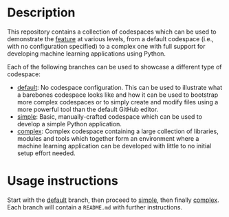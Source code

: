 # Description

This repository contains a collection of codespaces which can be used to demonstrate the
[feature](https://github.com/features/codespaces) at various levels, from a default codespace (i.e.,
with no configuration specified) to a complex one with full support for developing machine learning
applications using Python.

Each of the following branches can be used to showcase a different type of codespace:

- [default](https://github.com/dassencio/codespaces-demo-python/tree/default): No codespace
  configuration. This can be used to illustrate what a barebones codespace looks like and how it can
  be used to bootstrap more complex codespaces or to simply create and modify files using a more
  powerful tool than the default GitHub editor.
- [simple](https://github.com/dassencio/codespaces-demo-python/tree/simple): Basic, manually-crafted
  codespace which can be used to develop a simple Python application.
- [complex](https://github.com/dassencio/codespaces-demo-python/tree/complex):
  Complex codespace containing a large collection of libraries, modules and tools which together
  form an environment where a machine learning application can be developed with little to no
  initial setup effort needed.

# Usage instructions

Start with the [default](https://github.com/dassencio/codespaces-demo-python/tree/default) branch,
then proceed to [simple](https://github.com/dassencio/codespaces-demo-python/tree/simple), then
finally [complex](https://github.com/dassencio/codespaces-demo-python/tree/complex). Each branch
will contain a `README.md` with further instructions.
